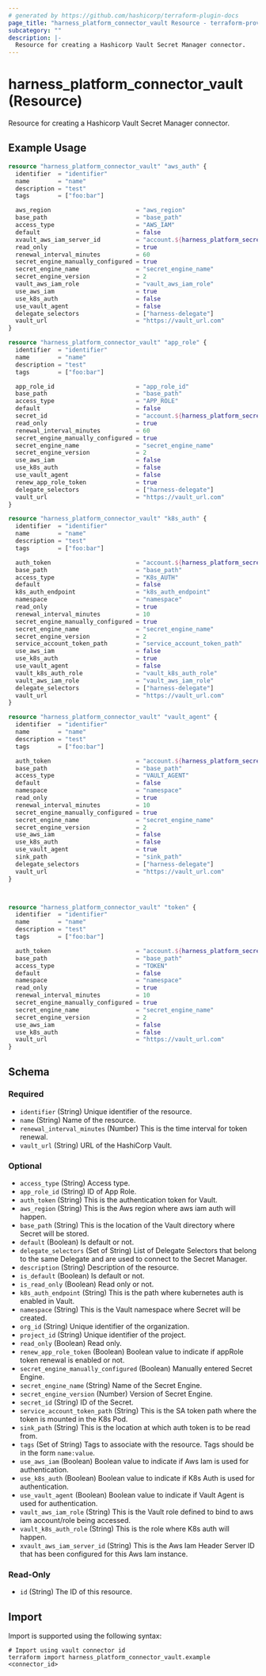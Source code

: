 ```yaml
---
# generated by https://github.com/hashicorp/terraform-plugin-docs
page_title: "harness_platform_connector_vault Resource - terraform-provider-harness"
subcategory: ""
description: |-
  Resource for creating a Hashicorp Vault Secret Manager connector.
---
```


# harness_platform_connector_vault (Resource)

Resource for creating a Hashicorp Vault Secret Manager connector.

## Example Usage

```terraform
resource "harness_platform_connector_vault" "aws_auth" {
  identifier  = "identifier"
  name        = "name"
  description = "test"
  tags        = ["foo:bar"]

  aws_region                        = "aws_region"
  base_path                         = "base_path"
  access_type                       = "AWS_IAM"
  default                           = false
  xvault_aws_iam_server_id          = "account.${harness_platform_secret_text.test.id}"
  read_only                         = true
  renewal_interval_minutes          = 60
  secret_engine_manually_configured = true
  secret_engine_name                = "secret_engine_name"
  secret_engine_version             = 2
  vault_aws_iam_role                = "vault_aws_iam_role"
  use_aws_iam                       = true
  use_k8s_auth                      = false
  use_vault_agent                   = false
  delegate_selectors                = ["harness-delegate"]
  vault_url                         = "https://vault_url.com"
}

resource "harness_platform_connector_vault" "app_role" {
  identifier  = "identifier"
  name        = "name"
  description = "test"
  tags        = ["foo:bar"]

  app_role_id                       = "app_role_id"
  base_path                         = "base_path"
  access_type                       = "APP_ROLE"
  default                           = false
  secret_id                         = "account.${harness_platform_secret_text.test.id}"
  read_only                         = true
  renewal_interval_minutes          = 60
  secret_engine_manually_configured = true
  secret_engine_name                = "secret_engine_name"
  secret_engine_version             = 2
  use_aws_iam                       = false
  use_k8s_auth                      = false
  use_vault_agent                   = false
  renew_app_role_token              = true
  delegate_selectors                = ["harness-delegate"]
  vault_url                         = "https://vault_url.com"
}

resource "harness_platform_connector_vault" "k8s_auth" {
  identifier  = "identifier"
  name        = "name"
  description = "test"
  tags        = ["foo:bar"]

  auth_token                        = "account.${harness_platform_secret_text.test.id}"
  base_path                         = "base_path"
  access_type                       = "K8s_AUTH"
  default                           = false
  k8s_auth_endpoint                 = "k8s_auth_endpoint"
  namespace                         = "namespace"
  read_only                         = true
  renewal_interval_minutes          = 10
  secret_engine_manually_configured = true
  secret_engine_name                = "secret_engine_name"
  secret_engine_version             = 2
  service_account_token_path        = "service_account_token_path"
  use_aws_iam                       = false
  use_k8s_auth                      = true
  use_vault_agent                   = false
  vault_k8s_auth_role               = "vault_k8s_auth_role"
  vault_aws_iam_role                = "vault_aws_iam_role"
  delegate_selectors                = ["harness-delegate"]
  vault_url                         = "https://vault_url.com"
}

resource "harness_platform_connector_vault" "vault_agent" {
  identifier  = "identifier"
  name        = "name"
  description = "test"
  tags        = ["foo:bar"]

  auth_token                        = "account.${harness_platform_secret_text.test.id}"
  base_path                         = "base_path"
  access_type                       = "VAULT_AGENT"
  default                           = false
  namespace                         = "namespace"
  read_only                         = true
  renewal_interval_minutes          = 10
  secret_engine_manually_configured = true
  secret_engine_name                = "secret_engine_name"
  secret_engine_version             = 2
  use_aws_iam                       = false
  use_k8s_auth                      = false
  use_vault_agent                   = true
  sink_path                         = "sink_path"
  delegate_selectors                = ["harness-delegate"]
  vault_url                         = "https://vault_url.com"
}



resource "harness_platform_connector_vault" "token" {
  identifier  = "identifier"
  name        = "name"
  description = "test"
  tags        = ["foo:bar"]

  auth_token                        = "account.${harness_platform_secret_text.test.id}"
  base_path                         = "base_path"
  access_type                       = "TOKEN"
  default                           = false
  namespace                         = "namespace"
  read_only                         = true
  renewal_interval_minutes          = 10
  secret_engine_manually_configured = true
  secret_engine_name                = "secret_engine_name"
  secret_engine_version             = 2
  use_aws_iam                       = false
  use_k8s_auth                      = false
  vault_url                         = "https://vault_url.com"
}
```

<!-- schema generated by tfplugindocs -->
## Schema

### Required

- `identifier` (String) Unique identifier of the resource.
- `name` (String) Name of the resource.
- `renewal_interval_minutes` (Number) This is the time interval for token renewal.
- `vault_url` (String) URL of the HashiCorp Vault.

### Optional

- `access_type` (String) Access type.
- `app_role_id` (String) ID of App Role.
- `auth_token` (String) This is the authentication token for Vault.
- `aws_region` (String) This is the Aws region where aws iam auth will happen.
- `base_path` (String) This is the location of the Vault directory where Secret will be stored.
- `default` (Boolean) Is default or not.
- `delegate_selectors` (Set of String) List of Delegate Selectors that belong to the same Delegate and are used to connect to the Secret Manager.
- `description` (String) Description of the resource.
- `is_default` (Boolean) Is default or not.
- `is_read_only` (Boolean) Read only or not.
- `k8s_auth_endpoint` (String) This is the path where kubernetes auth is enabled in Vault.
- `namespace` (String) This is the Vault namespace where Secret will be created.
- `org_id` (String) Unique identifier of the organization.
- `project_id` (String) Unique identifier of the project.
- `read_only` (Boolean) Read only.
- `renew_app_role_token` (Boolean) Boolean value to indicate if appRole token renewal is enabled or not.
- `secret_engine_manually_configured` (Boolean) Manually entered Secret Engine.
- `secret_engine_name` (String) Name of the Secret Engine.
- `secret_engine_version` (Number) Version of Secret Engine.
- `secret_id` (String) ID of the Secret.
- `service_account_token_path` (String) This is the SA token path where the token is mounted in the K8s Pod.
- `sink_path` (String) This is the location at which auth token is to be read from.
- `tags` (Set of String) Tags to associate with the resource. Tags should be in the form `name:value`.
- `use_aws_iam` (Boolean) Boolean value to indicate if Aws Iam is used for authentication.
- `use_k8s_auth` (Boolean) Boolean value to indicate if K8s Auth is used for authentication.
- `use_vault_agent` (Boolean) Boolean value to indicate if Vault Agent is used for authentication.
- `vault_aws_iam_role` (String) This is the Vault role defined to bind to aws iam account/role being accessed.
- `vault_k8s_auth_role` (String) This is the role where K8s auth will happen.
- `xvault_aws_iam_server_id` (String) This is the Aws Iam Header Server ID that has been configured for this Aws Iam instance.

### Read-Only

- `id` (String) The ID of this resource.

## Import

Import is supported using the following syntax:

```shell
# Import using vault connector id
terraform import harness_platform_connector_vault.example <connector_id>
```
